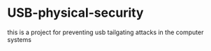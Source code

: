 # USB-physical-security
 this is a project for preventing usb tailgating attacks in the computer systems
